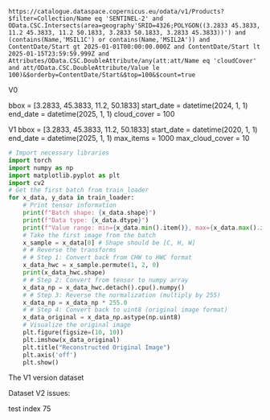 ```
https://catalogue.dataspace.copernicus.eu/odata/v1/Products?$filter=Collection/Name eq 'SENTINEL-2' and OData.CSC.Intersects(area=geography'SRID=4326;POLYGON((3.2833 45.3833, 11.2 45.3833, 11.2 50.1833, 3.2833 50.1833, 3.2833 45.3833))') and (contains(Name,'MSIL1C') or contains(Name,'MSIL2A')) and ContentDate/Start gt 2025-01-01T00:00:00.000Z and ContentDate/Start lt 2025-01-15T23:59:59.999Z and Attributes/OData.CSC.DoubleAttribute/any(att:att/Name eq 'cloudCover' and att/OData.CSC.DoubleAttribute/Value le 100)&$orderby=ContentDate/Start&$top=100&$count=true

```

V0 

bbox = [3.2833, 45.3833, 11.2, 50.1833]
start_date = datetime(2024, 1, 1)
end_date = datetime(2025, 1, 1)
cloud_cover = 100 


V1 
bbox = [3.2833, 45.3833, 11.2, 50.1833]
start_date = datetime(2020, 1, 1)
end_date = datetime(2025, 1, 1)
max_items = 1000
max_cloud_cover = 10




```python
# Import necessary libraries
import torch
import numpy as np
import matplotlib.pyplot as plt
import cv2
# Get the first batch from train_loader
for x_data, y_data in train_loader:
	# Print tensor information
	print(f"Batch shape: {x_data.shape}")
	print(f"Data type: {x_data.dtype}")
	print(f"Value range: min={x_data.min().item()}, max={x_data.max().item()}")
	# Take the first image from the batch
	x_sample = x_data[0] # Shape should be [C, H, W]
	# # Reverse the transforms
	# # Step 1: Convert back from CHW to HWC format
	x_data_hwc = x_sample.permute(1, 2, 0)
	print(x_data_hwc.shape)
	# # Step 2: Convert from tensor to numpy array
	x_data_np = x_data_hwc.detach().cpu().numpy()
	# # Step 3: Reverse the normalization (multiply by 255)
	x_data_np = x_data_np * 255.0
	# # Step 4: Convert back to uint8 (original image format)
	x_data_original = x_data_np.astype(np.uint8)
	# Visualize the original image
	plt.figure(figsize=(10, 10))
	plt.imshow(x_data_original)
	plt.title("Reconstructed Original Image")
	plt.axis('off')
	plt.show()
```

The V1 version dataset 


Dataset V2 issues: 

test index 75 


